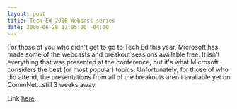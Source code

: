 ```yaml
---
layout: post
title: Tech·Ed 2006 Webcast series
date: 2006-06-28 17:05:00 -04:00
---
```


For those of you who didn't get to go to Tech·Ed this year, Microsoft has made some of the webcasts and breakout sessions available free. It isn't everything that was presented at the conference, but it's what Microsoft considers the best (or most popular) topics. Unfortunately, for those of who did attend, the presentations from all of the breakouts aren't available yet on CommNet...still 3 weeks away.

Link [here](http://www.msteched.com/content/webcasts.aspx).
